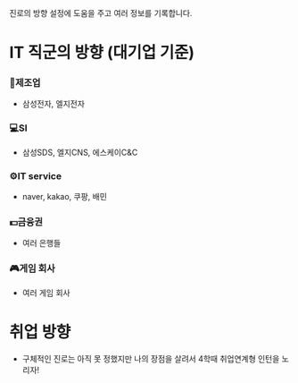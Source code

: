 진로의 방향 설정에 도움을 주고 여러 정보를 기록합니다.
# IT 직군의 방향 (대기업 기준)
### 📱제조업
- 삼성전자, 엘지전자

### 💻SI
- 삼성SDS, 엘지CNS, 에스케이C&C

### ⚙️IT service
- naver, kakao, 쿠팡, 배민

### 💵금융권
- 여러 은행들

### 🎮게임 회사
- 여러 게임 회사

# 취업 방향
- 구체적인 진로는 아직 못 정했지만 나의 장점을 살려서 4학때 취업연계형 인턴을 노리자!
